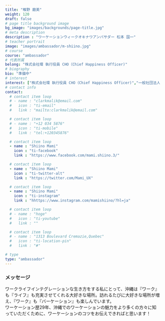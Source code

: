 ```yaml
---
title: "椎野 磨美"
weight: 120
draft: false
# page title background image
bg_image: "images/backgrounds/page-title.jpg"
# meta description
description : "ワーケーションウィークオキナワアンバサダー 松本 国一"
# teacher portrait
image: "images/ambassador/m-shiino.jpg"
# course
course: "ambassador"
# 代表所属
belong: "株式会社環 執行役員 CHO（Chief Happiness Officer)"
# biography
bio: "準備中"
# interest
interest: ["株式会社環 執行役員 CHO（Chief Happiness Officer)","一般社団法人 ITビジネスコミュニケーション協会 理事"]
# contact info
contact:
  # contact item loop
  # - name : "clarkmalik@email.com"
  #   icon : "ti-email"
  #   link : "mailto:clarkmalik@email.com"

  # contact item loop
  # - name : "+12 034 5876"
  #   icon : "ti-mobile"
  #   link : "tel:+120345876"

  # contact item loop
  - name : "Shiino Mami"
    icon : "ti-facebook"
    link : "https://www.facebook.com/mami.shiino.3/"

  # contact item loop
  - name : "Shiino Mami"
    icon : "ti-twitter-alt"
    link : "https://twitter.com/Mami_UX"

  # contact item loop
  - name : "Shiino Mami"
    icon : "ti-instagram"
    link : "hhttps://www.instagram.com/mamishiino/?hl=ja"

  # contact item loop
  # - name : "hoge"
  #   icon : "ti-youtube"
  #   link : ""

  # contact item loop
  # - name : "1313 Boulevard Cremazie,Quebec"
  #   icon : "ti-location-pin"
  #   link : "#"

# type
type: "ambassador"
---
```


### メッセージ

ワークライフインテグレーションな生き方をする私にとって、沖縄は『ワーク』も『ライフ』も充実させてくれる大好きな場所。訪れるたびに大好きな場所が増え、『ワーク』も『バーケーション』も楽しんでいます。  
ワーケーション歴29年、沖縄でのワーケーションの魅力をより多くの方々に知っていただくために、ワーケーションのコツをお伝えできればと思います！